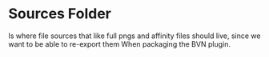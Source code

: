 # Sources Folder

Is where file sources that like full pngs and affinity files should live, since we want to be able to re-export them
When packaging the BVN plugin.
